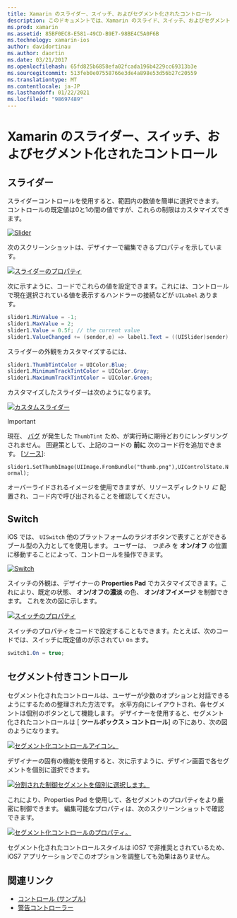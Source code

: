 ```yaml
---
title: Xamarin のスライダー、スイッチ、およびセグメント化されたコントロール
description: このドキュメントでは、Xamarin のスライド、スイッチ、およびセグメント化されたコントロールについて説明します。プログラムと iOS Designer の両方で操作する方法について説明します。
ms.prod: xamarin
ms.assetid: 85BF0EC8-E581-49CD-B9E7-98BE4C5A0F6B
ms.technology: xamarin-ios
author: davidortinau
ms.author: daortin
ms.date: 03/21/2017
ms.openlocfilehash: 65fd825b6858efa02fcada196b4229cc69313b3e
ms.sourcegitcommit: 513feb0e07558766e3de4a898e53d56b27c20559
ms.translationtype: MT
ms.contentlocale: ja-JP
ms.lasthandoff: 01/22/2021
ms.locfileid: "98697489"
---
```

# <a name="sliders-switches-and-segmented-controls-in-xamarinios"></a>Xamarin のスライダー、スイッチ、およびセグメント化されたコントロール

<a name="Sliders"></a>

## <a name="sliders"></a>スライダー

スライダーコントロールを使用すると、範囲内の数値を簡単に選択できます。 コントロールの既定値は0と1の間の値ですが、これらの制限はカスタマイズできます。

 [![Slider](slider-switch-segmented-controls-images/image25a.png)](slider-switch-segmented-controls-images/image25a.png#lightbox)

次のスクリーンショットは、デザイナーで編集できるプロパティを示しています。

 [![スライダーのプロパティ](slider-switch-segmented-controls-images/image26a.png)](slider-switch-segmented-controls-images/image25a.png#lightbox)

次に示すように、コードでこれらの値を設定できます。これには、コントロールで現在選択されている値を表示するハンドラーの接続などが `UILabel` あります。

```csharp
slider1.MinValue = -1;
slider1.MaxValue = 2;
slider1.Value = 0.5f; // the current value
slider1.ValueChanged += (sender,e) => label1.Text = ((UISlider)sender).Value.ToString ();
```

スライダーの外観をカスタマイズするには、

```csharp
slider1.ThumbTintColor = UIColor.Blue;
slider1.MinimumTrackTintColor = UIColor.Gray;
slider1.MaximumTrackTintColor = UIColor.Green;
```

カスタマイズしたスライダーは次のようになります。

 [![カスタムスライダー](slider-switch-segmented-controls-images/image27a.png)](slider-switch-segmented-controls-images/image28a.png#lightbox)

> [!IMPORTANT]
> 現在、 [バグ](https://stackoverflow.com/a/19496179) が発生した `ThumbTint` ため、が実行時に期待どおりにレンダリングされません。 回避策として、上記のコードの **前に** 次のコード行を追加できます。 [[ソース](https://stackoverflow.com/a/21396794)]:
>
> `slider1.SetThumbImage(UIImage.FromBundle("thumb.png"),UIControlState.Normal);`
> 
> オーバーライドされるイメージを使用できますが、リソースディレクトリ _に_ 配置され、コード内で呼び出されることを確認してください。

<a name="Switch"></a>

## <a name="switch"></a>Switch

iOS では、 `UISwitch` 他のプラットフォームのラジオボタンで表すことができるブール型の入力としてを使用します。 ユーザーは、 *つまみ* を **オン/オフ** の位置に移動することによって、コントロールを操作できます。

 [![Switch](slider-switch-segmented-controls-images/image28a.png)](slider-switch-segmented-controls-images/image28a.png#lightbox)

スイッチの外観は、デザイナーの **Properties Pad** でカスタマイズできます。これにより、既定の状態、 **オン/オフの濃淡** の色、 **オン/オフイメージ** を制御できます。 これを次の図に示します。

 [![スイッチのプロパティ](slider-switch-segmented-controls-images/image29a.png)](slider-switch-segmented-controls-images/image29a.png#lightbox)

スイッチのプロパティをコードで設定することもできます。たとえば、次のコードでは、スイッチに既定値のが示されてい `On` ます。

```csharp
switch1.On = true;
```

 <a name="Segmented_Controls"></a>

## <a name="segmented-controls"></a>セグメント付きコントロール

セグメント化されたコントロールは、ユーザーが少数のオプションと対話できるようにするための整理された方法です。 水平方向にレイアウトされ、各セグメントは個別のボタンとして機能します。 デザイナーを使用すると、セグメント化されたコントロールは [ **ツールボックス > コントロール**] の下にあり、次の図のようになります。

 [![セグメント化コントロールアイコン。](slider-switch-segmented-controls-images/segmentedcontrol.png)](slider-switch-segmented-controls-images/segmentedcontrol.png#lightbox)

デザイナーの固有の機能を使用すると、次に示すように、デザイン画面で各セグメントを個別に選択できます。

 [![分割された制御セグメントを個別に選択します。](slider-switch-segmented-controls-images/segmentedcontrolselection.png)](slider-switch-segmented-controls-images/segmentedcontrolselection.png#lightbox)

これにより、Properties Pad を使用して、各セグメントのプロパティをより厳密に制御できます。 編集可能なプロパティは、次のスクリーンショットで確認できます。

 [![セグメント化コントロールのプロパティ。](slider-switch-segmented-controls-images/segmentedcontrolproperties.png)](slider-switch-segmented-controls-images/segmentedcontrolproperties.png#lightbox)

セグメント化されたコントロールスタイルは iOS7 で非推奨とされているため、iOS7 アプリケーションでこのオプションを調整しても効果はありません。

## <a name="related-links"></a>関連リンク

- [コントロール (サンプル)](/samples/xamarin/ios-samples/controls)
- [警告コントローラー](https://github.com/xamarin/recipes/tree/master/Recipes/ios/standard_controls/alertcontroller)
